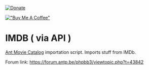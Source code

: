 [![Donate](https://img.shields.io/badge/Donate-PayPal-green.svg)](https://www.paypal.com/donate?hosted_button_id=JF5BEQE3YQGH2)   

[!["Buy Me A Coffee"](https://www.buymeacoffee.com/assets/img/custom_images/orange_img.png)](https://buymeacoffee.com/purfview)

# IMDB ( via API )
[Ant Movie Catalog](https://www.antp.be/software/moviecatalog) importation script. Imports stuff from IMDb. 

Forum link: https://forum.antp.be/phpbb3/viewtopic.php?t=43842

